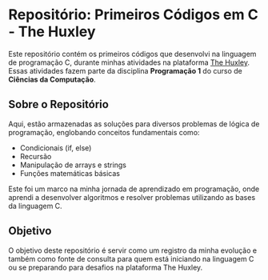 # **Repositório: Primeiros Códigos em C - The Huxley**

Este repositório contém os primeiros códigos que desenvolvi na linguagem de programação C, durante minhas atividades na plataforma [The Huxley](https://github.com/jwaozera/Projeto-MD-2024/tree/main). Essas atividades fazem parte da disciplina **Programação 1** do curso de **Ciências da Computação**.

## **Sobre o Repositório**

Aqui, estão armazenadas as soluções para diversos problemas de lógica de programação, englobando conceitos fundamentais como:

* Condicionais (if, else)
* Recursão
* Manipulação de arrays e strings
* Funções matemáticas básicas

Este foi um marco na minha jornada de aprendizado em programação, onde aprendi a desenvolver algoritmos e resolver problemas utilizando as bases da linguagem C.

## **Objetivo**

O objetivo deste repositório é servir como um registro da minha evolução e também como fonte de consulta para quem está iniciando na linguagem C ou se preparando para desafios na plataforma The Huxley.
